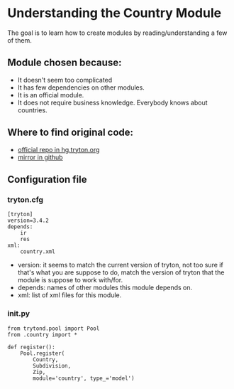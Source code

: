 # Understanding the Country Module
The goal is to learn how to create modules by reading/understanding
a few of them.

## Module chosen because:

- It doesn't seem too complicated
- It has few dependencies on other modules.
- It is an official module.
- It does not require business knowledge. Everybody knows about countries.


## Where to find original code:

- [official repo in hg.tryton.org](http://hg.tryton.org/modules/country)
- [mirror in github](https://github.com/tryton/country)

## Configuration file

### tryton.cfg

    [tryton]
    version=3.4.2
    depends:
        ir
        res
    xml:
        country.xml

- version: it seems to match the current version of tryton, not too sure if
that's what you are suppose to do, match the version of tryton that the module is
suppose to work with/for.
- depends: names of other modules this module depends on.
- xml: list of xml files for this module.

### __init.py__

    from trytond.pool import Pool
    from .country import *

    def register():
        Pool.register(
            Country,
            Subdivision,
            Zip,
            module='country', type_='model')
